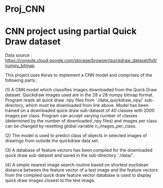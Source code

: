# Proj_CNN
# CNN project using partial Quick Draw dataset

Data source : https://console.cloud.google.com/storage/browser/quickdraw_dataset/full/numpy_bitmap

This project uses Keras to implement a CNN model and comprises of the following parts :

(1) A CNN model which classifies images downloaded from the Quick Draw dataset. Quickdraw images used are in the 28 x 28 numpy bitmap format. Program reads all quick draw .npy files from './data_quickdraw_npy/' sub-directory, which must be downloaded from link above. Model has been trained on a downloaded quick draw sub-dataset of 40 classes with 2000 images per class. Program can accept varying number of classes (determined by the number of downloaded .npy files) and images per class can be changed by resetting global variable n_images_per_class.

(2) The model is used to predict class of objects in selected images of drawings from outside the quickdraw data set.

(3) A database of feature vectors has been compiled for the downloaded quick draw sub-dataset and saved in the sub-directory './data/'.

(4) A simple nearest image search routine based on shortest euclidean distance between the feature vector of a test image and the feature vectors from the compiled quick draw feature vector database is used to display quick draw images closest to the test image.
